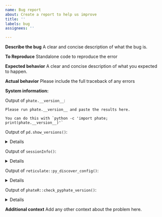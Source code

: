 ```yaml
---
name: Bug report
about: Create a report to help us improve
title: ''
labels: bug
assignees: ''

---
```


**Describe the bug**
A clear and concise description of what the bug is.

**To Reproduce**
Standalone code to reproduce the error

**Expected behavior**
A clear and concise description of what you expected to happen.

**Actual behavior**
Please include the full traceback of any errors

**System information:**

Output of `phate.__version__`:

```
Please run phate.__version__ and paste the results here.

You can do this with `python -c 'import phate; print(phate.__version__)'`
```

Output of `pd.show_versions()`:

<details>

```
Please run pd.show_versions() and paste the results here.

You can do this with `python -c 'import pandas as pd; pd.show_versions()'`
```

</details>

Output of `sessionInfo()`:

<details>

```
Please run sessionInfo() and paste the results here.

You can do this with `R -e 'library(phateR); sessionInfo()'`
```

</details>

Output of `reticulate::py_discover_config()`:

<details>

```
If you are running MAGIC in R, please run `reticulate::py_discover_config(required_module = "phate")` and paste the results here.

You can do this with `R -e 'reticulate::py_discover_config(required_module = "phate")'`
```

</details>

Output of `phateR::check_pyphate_version()`:

<details>

```
Please run `phateR::check_pyphate_version()` and paste the results here.

You can do this with `R -e 'phateR::check_pyphate_version()'`
```

</details>

**Additional context**
Add any other context about the problem here.
